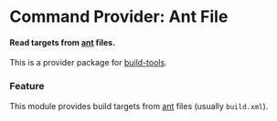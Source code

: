 # Command Provider: Ant File

#### Read targets from [ant](https://ant.apache.org/) files.

This is a provider package for [build-tools](https://atom.io/packages/build-tools).

### Feature
This module provides build targets from [ant](https://ant.apache.org/) files (usually `build.xml`).
